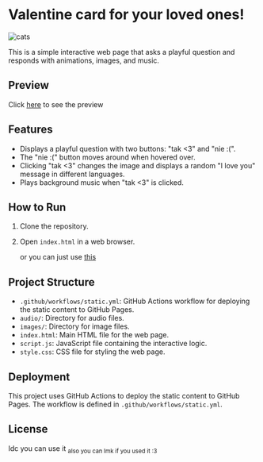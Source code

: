 # Valentine card for your loved ones!

<img alt="cats" src="https://github.com/kamemae/wompwomp/blob/main/images/cats/4.gif?raw=true">

This is a simple interactive web page that asks a playful question and responds with animations, images, and music.

## Preview
Click [here](https://kamemae.github.io/wompwomp/) to see the preview

## Features

- Displays a playful question with two buttons: "tak <3" and "nie :(".
- The "nie :(" button moves around when hovered over.
- Clicking "tak <3" changes the image and displays a random "I love you" message in different languages.
- Plays background music when "tak <3" is clicked.

## How to Run

1. Clone the repository.
2. Open `index.html` in a web browser.
   
   or you can just use [this](https://kamemae.github.io/wompwomp/)

## Project Structure

- `.github/workflows/static.yml`: GitHub Actions workflow for deploying the static content to GitHub Pages.
- `audio/`: Directory for audio files.
- `images/`: Directory for image files.
- `index.html`: Main HTML file for the web page.
- `script.js`: JavaScript file containing the interactive logic.
- `style.css`: CSS file for styling the web page.

## Deployment

This project uses GitHub Actions to deploy the static content to GitHub Pages. The workflow is defined in `.github/workflows/static.yml`.

## License

Idc you can use it
<sub>also you can lmk if you used it :3</sub>
